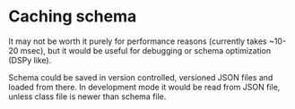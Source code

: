 # Caching schema

It may not be worth it purely for performance reasons (currently takes ~10-20 msec), but it would be useful for debugging or schema optimization (DSPy like).

Schema could be saved in version controlled, versioned JSON files and loaded from there. In development mode it would be read from JSON file, unless class file is newer than schema file.
